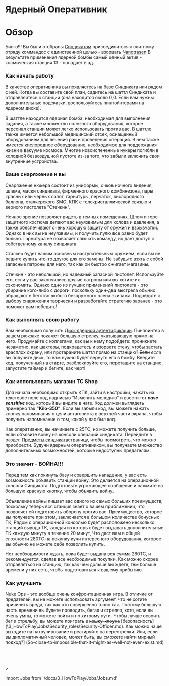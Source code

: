 
# Ядерный Оперативник

# Обзор


Бинго!!! Вы были отобраны [Синдикатом](\4_Univers\Lore\Groups.md) присоединиться к элитному отряду коммандос с единственной целью - взорвать [Nanotrasen](\4_Univers\Lore\Groups.md)'В результате применения ядерной бомбы самый ценный актив - космическая станция 13 - попадает в ад.


### Как начать работу

В качестве оперативника вы появляетесь на базе Синдиката или рядом с ней. Когда вы составите свой план, садитесь на шаттл Синдиката и отправляйтесь к станции (она находится около 0,0. Если вам нужны дополнительные подсказки, воспользуйтесь пинпойнтерами на ядерном диске).

В шаттле находится ядерная бомба, необходимая для выполнения задания, а также множество полезного оборудования, которое персонал станции может легко использовать против вас. В шаттле также имеется небольшой медицинский отсек, оснащенный оборудованием для лечения ран и проведения операций. В нем также имеется кислородное оборудование, необходимое для поддержания жизни в вакууме космоса. Многие новоиспеченные нукеры погибли в холодной безвоздушной пустоте из-за того, что забыли включить свои внутренние устройства.

### Ваше снаряжение и вы

Снаряжение нюкера состоит из униформы, очков ночного видения, шлема, маски синдиката, фирменного красного комбинезона, пары красных или черных сапог, гарнитуры, перчаток, кислородного баллона, сталкерского SMG, КПК с телекристаллической связью и верного пистолета "Стечкин".

Ночное зрение позволяет видеть в темных помещениях. Шлем и торс защитного костюма делают вас неуязвимым для холода и давления, а также обеспечивают очень хорошую защиту от оружия и взрывчатки. Однако в них вы не неуязвимы, и получить пулю все равно будет больно. Гарнитура не позволяет слышать команду, но дает доступ к собственному каналу синдиката.

Сталкер будет вашим основным наступательным оружием, если вы не решите [купить что-то другое](\4_Univers\Items\Syndicate-Items.md) для его замены. Не забудьте взять с собой запасные патроны для него, так как он быстро сжигает магазины.

Стечкин - это небольшой, но надежный запасной пистолет. Используйте его, если у вас закончились другие патроны или вы хотите их сэкономить. Однако одно из лучших применений пистолета - это убирание кого-либо с дороги, поскольку один-два выстрела обычно обращают в бегство любого безоружного члена экипажа. Подойдите к выбору снаряжения творчески и разработайте стратегию заранее - это поможет вам победить!

### Как выполнять свою работу

Вам необходимо получить [Диск ядерной аутентификации](\4_Univers\Items\Nuclear-Authentication-Disk.md). Пинпоинтер в вашем рюкзаке покажет большую стрелку, указывающую прямо на него. Продумайте с коллегами, как вы к нему подойдете: проникнете незаметно, как шахтеры, подкрадетесь и взорвете стену, чтобы застать врасплох охрану, или протараните шаттл прямо на станцию? <s>Если</s> *если* вы получите диск, то вам нужно будет вернуть его в бомбу. Введите код, полученный на старте, разблокируйте его, перетащите на станцию, запустите таймер и бегите, как черт!

### Как использовать магазин TC Shop

Для начала необходимо открыть КПК, зайти в настройки, нажать на текстовое поле под надписью "Изменить мелодию" и ввести тот ***case sensitive*** код, который вы видите в чате. Код должен выглядеть примерно так **"Kilo-350"**. Если вы забыли код, вы можете нажать кнопку напоминания о цели антагониста в верхней части экрана, чтобы получить напоминание о том, какой у вас был код.

Как оперативник, вы начинаете с 25TC, но можете получить больше, если объявите войну на консоли операций синдиката. Перейдите в раздел [Предметы синдиката](\4_Univers\Items\Syndicate-Items.md)страницу, чтобы посмотреть, что можно приобрести. Будучи ядерным оперативником, вы получаете множество дополнительных возможностей, которые недоступны предателям.

### Это значит - ВОЙНА!!!
Перед тем как покинуть базу и совершить нападение, у вас есть возможность объявить станции войну. Это делается на операционной консоли Синдиката. Подготовьте угрожающее сообщение и нажмите на большую красную кнопку, чтобы объявить войну.

Объявление войны лишает вас одного из самых больших преимуществ, поскольку теперь вся станция знает о вашем приближении, что позволяет ей подготовить оборону против вас. Преимущество, которое вы получаете при этом, заключается в большом количестве бонусных ТК; Рядом с операционной консолью будет расположено несколько станций вывода ТК, каждая из которых будет выдавать дополнительные ТК каждую минуту в течение 20 минут, Что даст вам в общей сложности 280TC на покупку кучи интересного оборудования, которое вы обычно не можете себе позволить купить.

Нет необходимости ждать, пока будет выдана вся сумма 280TC, и рекомендуется, сделав все необходимые покупки, Как можно скорее отправляться на станцию, так как чем дольше вы ждете, тем больше времени у них есть, чтобы подготовиться к вашему прибытию.

### Как улучшить

Nuke Ops - это вообще очень конфронтационная игра. В отличие от предателей, вы не можете использовать аргумент, что не хотите причинить вреда, так как это совершенно точно так. Поэтому большую часть времени вы будете проводить, бегая и стреляя, хотя, если вы очень умны, то можете пойти и по хитрому пути. Чтобы лучше освоить бег и стрельбу, вы можете поиграть в <s>кошку-клоуна</s> [безопасность] (\3_HowToPlay\Jobs\Security_roles\Security-Officer.md). Как можно чаще выходите на патрулирование и реагируйте на перестрелки. Или, если вы дипломатичный человек, может быть, вы сможете найти мирный подход?] (So-close-to-impossible-that-it-might-as-well-not-even-exist.md)


  <br/>
<br/>
<br/>>

import Jobs from '/docs/3_HowToPlay/Jobs/Jobs.md'

<Jobs />

